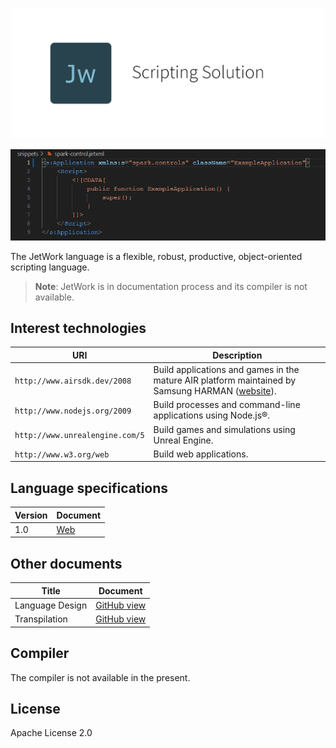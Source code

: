 <p align="center">
  <img src="./assets/logo.png" width="500">
</p>

<p align="center">
  <img src="./snippets/spark-control.png" width="727">
</p>

The JetWork language is a flexible, robust, productive, object-oriented scripting language.

> **Note**: JetWork is in documentation process and its compiler is not available.

## Interest technologies

| URI | Description |
| --- | ----------- |
| `http://www.airsdk.dev/2008` | Build applications and games in the mature AIR platform maintained by Samsung HARMAN ([website](https://airsdk.dev)). |
| `http://www.nodejs.org/2009` | Build processes and command-line applications using Node.js®. |
| `http://www.unrealengine.com/5` | Build games and simulations using Unreal Engine. |
| `http://www.w3.org/web` | Build web applications. |

## Language specifications

| Version | Document |
| ------- | -------- |
| 1.0     | [Web](https://jetwork-lang.github.io/lang/spec/1.0/live) |

## Other documents

| Title | Document |
| ----- | -------- |
| Language Design | [GitHub view](design/design.md) |
| Transpilation | [GitHub view](design/transpilation.md) |

## Compiler

The compiler is not available in the present.

## License

Apache License 2.0